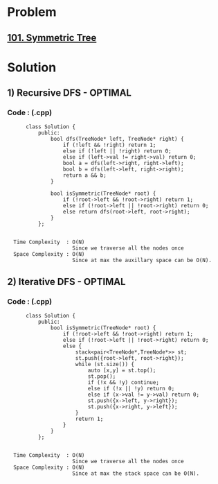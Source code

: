 # Problem

## [101. Symmetric Tree](https://leetcode.com/problems/symmetric-tree/)


# Solution 

## 1) Recursive DFS - OPTIMAL

       
      
      
   ### Code : (.cpp)
    
          class Solution {
              public:
                  bool dfs(TreeNode* left, TreeNode* right) {
                      if (!left && !right) return 1;
                      else if (!left || !right) return 0;
                      else if (left->val != right->val) return 0;
                      bool a = dfs(left->right, right->left);
                      bool b = dfs(left->left, right->right);
                      return a && b;
                  }

                  bool isSymmetric(TreeNode* root) {
                      if (!root->left && !root->right) return 1;
                      else if (!root->left || !root->right) return 0;
                      else return dfs(root->left, root->right);
                  }
              };

 
      Time Complexity  : O(N) 
                         Since we traverse all the nodes once
      Space Complexity : O(N)
                         Since at max the auxillary space can be O(N).
                         
                         
                         

## 2) Iterative DFS - OPTIMAL

       
      
      
   ### Code : (.cpp)
    
          class Solution {
              public:
                  bool isSymmetric(TreeNode* root) {
                      if (!root->left && !root->right) return 1;
                      else if (!root->left || !root->right) return 0;
                      else {
                          stack<pair<TreeNode*,TreeNode*>> st;
                          st.push({root->left, root->right});
                          while (st.size()) {
                              auto [x,y] = st.top();
                              st.pop();
                              if (!x && !y) continue;
                              else if (!x || !y) return 0;
                              else if (x->val != y->val) return 0;
                              st.push({x->left, y->right});
                              st.push({x->right, y->left});
                          }
                          return 1;
                      }
                  }
              };

 
      Time Complexity  : O(N) 
                         Since we traverse all the nodes once
      Space Complexity : O(N)
                         Since at max the stack space can be O(N).                         
